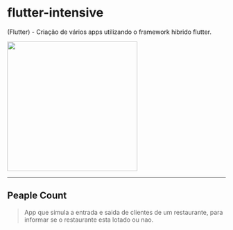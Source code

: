 # flutter-intensive
(Flutter) - Criação de vários apps utilizando o framework hibrido flutter.

<img style="display: inline-block;" src="https://miro.medium.com/max/3840/1*v61-QL8UkB1OGUdBpFCQqQ.png" width="300"/>

<hr/>

## Peaple Count
> App que simula a entrada e saida de clientes de um restaurante, para informar se o restaurante esta lotado ou nao.

